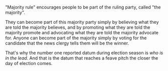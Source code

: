 "Majority rule" encourages people to be part of the ruling party, called "the majority".

They can become part of this majority party simply by believing what they are told the majority believes, and by promoting what they are told the majority promote and advocating what they are told the majority advocate for. Anyone can become part of the majority simply by voting for the candidate that the news clergy tells them will be the winner.

That's why the number one reported datum during election season is _who is in the lead_. And that is the datum that reaches a feave pitch the closer the day of election comes.